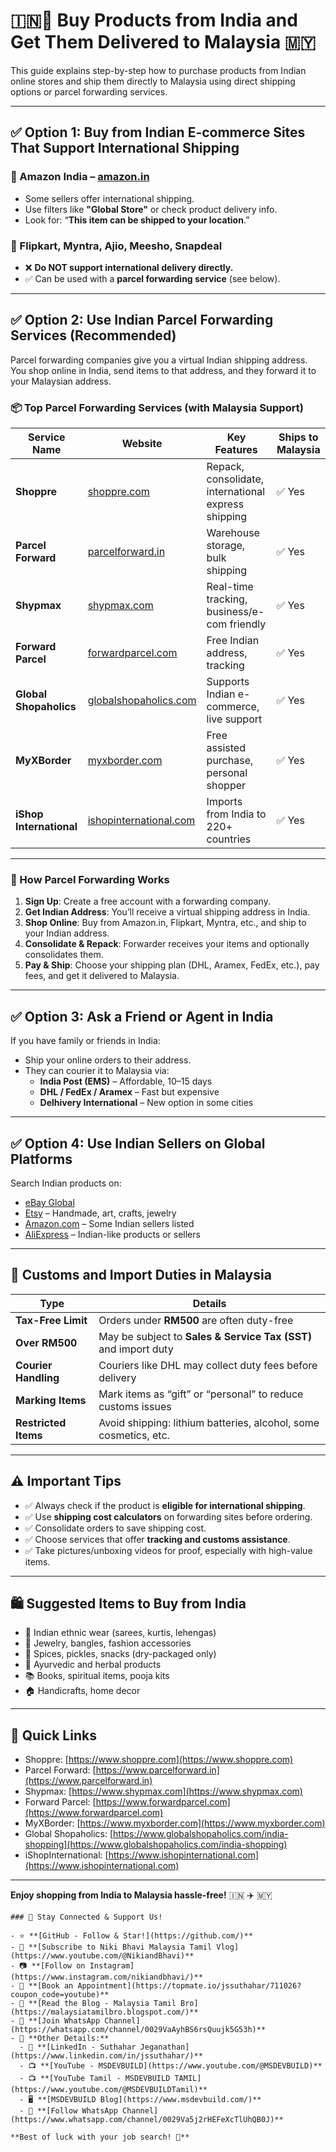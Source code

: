 # 🇮🇳🛒 Buy Products from India and Get Them Delivered to Malaysia 🇲🇾

This guide explains step-by-step how to purchase products from Indian online stores and ship them directly to Malaysia using direct shipping options or parcel forwarding services.

---

## ✅ Option 1: Buy from Indian E-commerce Sites That Support International Shipping

### 🔹 Amazon India – [amazon.in](https://www.amazon.in)
- Some sellers offer international shipping.
- Use filters like **"Global Store"** or check product delivery info.
- Look for: “**This item can be shipped to your location**.”

### 🔹 Flipkart, Myntra, Ajio, Meesho, Snapdeal
- ❌ **Do NOT support international delivery directly.**
- ✅ Can be used with a **parcel forwarding service** (see below).

---

## ✅ Option 2: Use Indian Parcel Forwarding Services (Recommended)

Parcel forwarding companies give you a virtual Indian shipping address. You shop online in India, send items to that address, and they forward it to your Malaysian address.

### 📦 Top Parcel Forwarding Services (with Malaysia Support)

| Service Name | Website | Key Features | Ships to Malaysia |
|--------------|---------|--------------|-------------------|
| **Shoppre** | [shoppre.com](https://www.shoppre.com) | Repack, consolidate, international express shipping | ✅ Yes |
| **Parcel Forward** | [parcelforward.in](https://www.parcelforward.in) | Warehouse storage, bulk shipping | ✅ Yes |
| **Shypmax** | [shypmax.com](https://www.shypmax.com) | Real-time tracking, business/e-com friendly | ✅ Yes |
| **Forward Parcel** | [forwardparcel.com](https://www.forwardparcel.com) | Free Indian address, tracking | ✅ Yes |
| **Global Shopaholics** | [globalshopaholics.com](https://www.globalshopaholics.com/india-shopping) | Supports Indian e-commerce, live support | ✅ Yes |
| **MyXBorder** | [myxborder.com](https://www.myxborder.com) | Free assisted purchase, personal shopper | ✅ Yes |
| **iShop International** | [ishopinternational.com](https://www.ishopinternational.com) | Imports from India to 220+ countries | ✅ Yes |

---

### 🔄 How Parcel Forwarding Works

1. **Sign Up**: Create a free account with a forwarding company.
2. **Get Indian Address**: You’ll receive a virtual shipping address in India.
3. **Shop Online**: Buy from Amazon.in, Flipkart, Myntra, etc., and ship to your Indian address.
4. **Consolidate & Repack**: Forwarder receives your items and optionally consolidates them.
5. **Pay & Ship**: Choose your shipping plan (DHL, Aramex, FedEx, etc.), pay fees, and get it delivered to Malaysia.

---

## ✅ Option 3: Ask a Friend or Agent in India

If you have family or friends in India:
- Ship your online orders to their address.
- They can courier it to Malaysia via:
  - **India Post (EMS)** – Affordable, 10–15 days
  - **DHL / FedEx / Aramex** – Fast but expensive
  - **Delhivery International** – New option in some cities

---

## ✅ Option 4: Use Indian Sellers on Global Platforms

Search Indian products on:
- [eBay Global](https://www.ebay.com)
- [Etsy](https://www.etsy.com) – Handmade, art, crafts, jewelry
- [Amazon.com](https://www.amazon.com) – Some Indian sellers listed
- [AliExpress](https://www.aliexpress.com) – Indian-like products or sellers

---

## 🛃 Customs and Import Duties in Malaysia

| Type                | Details |
|---------------------|---------|
| **Tax-Free Limit**  | Orders under **RM500** are often duty-free |
| **Over RM500**      | May be subject to **Sales & Service Tax (SST)** and import duty |
| **Courier Handling**| Couriers like DHL may collect duty fees before delivery |
| **Marking Items**   | Mark items as “gift” or “personal” to reduce customs issues |
| **Restricted Items**| Avoid shipping: lithium batteries, alcohol, some cosmetics, etc. |

---

## ⚠️ Important Tips

- ✅ Always check if the product is **eligible for international shipping**.
- ✅ Use **shipping cost calculators** on forwarding sites before ordering.
- ✅ Consolidate orders to save shipping cost.
- ✅ Choose services that offer **tracking and customs assistance**.
- ✅ Take pictures/unboxing videos for proof, especially with high-value items.

---

## 🛍️ Suggested Items to Buy from India

- 👗 Indian ethnic wear (sarees, kurtis, lehengas)
- 📿 Jewelry, bangles, fashion accessories
- 🍛 Spices, pickles, snacks (dry-packaged only)
- 🧴 Ayurvedic and herbal products
- 📚 Books, spiritual items, pooja kits
- 🏠 Handicrafts, home decor

---

## 🔗 Quick Links

- Shoppre: [https://www.shoppre.com](https://www.shoppre.com)
- Parcel Forward: [https://www.parcelforward.in](https://www.parcelforward.in)
- Shypmax: [https://www.shypmax.com](https://www.shypmax.com)
- Forward Parcel: [https://www.forwardparcel.com](https://www.forwardparcel.com)
- MyXBorder: [https://www.myxborder.com](https://www.myxborder.com)
- Global Shopaholics: [https://www.globalshopaholics.com/india-shopping](https://www.globalshopaholics.com/india-shopping)
- iShopInternational: [https://www.ishopinternational.com](https://www.ishopinternational.com)

---

**Enjoy shopping from India to Malaysia hassle-free!** 🇮🇳 ✈️ 🇲🇾
```
### 🌟 Stay Connected & Support Us!

- ⭐ **[GitHub - Follow & Star!](https://github.com/)**
- 🎥 **[Subscribe to Niki Bhavi Malaysia Tamil Vlog](https://www.youtube.com/@NikiandBhavi)**
- 📷 **[Follow on Instagram](https://www.instagram.com/nikiandbhavi/)**
- 📅 **[Book an Appointment](https://topmate.io/jssuthahar/711026?coupon_code=youtube)**
- 📝 **[Read the Blog - Malaysia Tamil Bro](https://malaysiatamilbro.blogspot.com/)**
- 📲 **[Join WhatsApp Channel](https://whatsapp.com/channel/0029VaAyhBS6rsQuujk5G53h)**
- 🔗 **Other Details:**
  - 💼 **[LinkedIn - Suthahar Jeganathan](https://www.linkedin.com/in/jssuthahar/)**
  - 📺 **[YouTube - MSDEVBUILD](https://www.youtube.com/@MSDEVBUILD)**
  - 📺 **[YouTube Tamil - MSDEVBUILD TAMIL](https://www.youtube.com/@MSDEVBUILDTamil)**
  - 🖥️ **[MSDEVBUILD Blog](https://www.msdevbuild.com/)**
  - 📲 **[Follow WhatsApp Channel](https://www.whatsapp.com/channel/0029Va5j2rHEFeXcTlUhQB0J)**

**Best of luck with your job search! 🚀**
